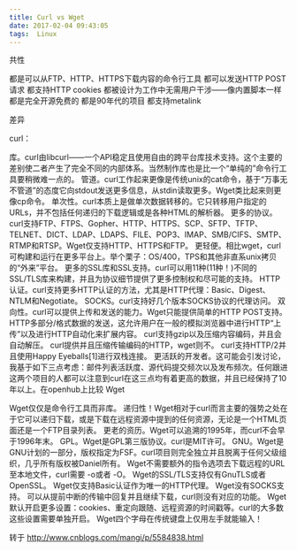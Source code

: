 ```yaml
---
title: Curl vs Wget
date: 2017-02-04 09:43:05
tags:  Linux
---
```



共性

都是可以从FTP、HTTP、HTTPS下载内容的命令行工具
都可以发送HTTP POST请求
都支持HTTP cookies
都被设计为工作中无需用户干涉——像内置脚本一样
都是完全开源免费的
都是90年代的项目
都支持metalink


差异

curl：

库。curl由libcurl——一个API稳定且使用自由的跨平台库技术支持。这个主要的差别使二者产生了完全不同的内部体系。当然制作库也是比一个“单纯的”命令行工具要稍微难一点的。
管道。curl工作起来更像是传统unix的cat命令，基于“万事无不管道”的态度它向stdout发送更多信息，从stdin读取更多。Wget类比起来则更像cp命令。
单次性。curl本质上是做单次数据转移的。它只转移用户指定的URLs，并不包括任何递归的下载逻辑或是各种HTML的解析器。
更多的协议。curl支持FTP、FTPS、Gopher、HTTP、HTTPS、SCP、SFTP、TFTP、TELNET、DICT、LDAP、LDAPS、FILE、POP3、IMAP、SMB/CIFS、SMTP、RTMP和RTSP。Wget仅支持HTTP、HTTPS和FTP。
更轻便。相比wget，curl可构建和运行在更多平台上。举个栗子：OS/400，TPS和其他非直系unix拷贝的“外来”平台。
更多的SSL库和SSL支持。curl可以用11种(11种！)不同的SSL/TLS库来构建，并且为协议细节提供了更多控制权和尽可能的支持。
HTTP认证。curl支持更多HTTP认证的方法，尤其是HTTP代理：Basic、Digest、NTLM和Negotiate。
SOCKS。curl支持好几个版本SOCKS协议的代理访问。
双向性。curl可以提供上传和发送的能力。Wget只能提供简单的HTTP POST支持。
HTTP多部分/格式数据的发送，这允许用户在一般的模拟浏览器中进行HTTP“上传”以及进行HTTP自动化来扩展内容。
curl支持gzip以及压缩内容编码，并且会自动解压。
curl提供并且压缩传输编码的HTTP，wget则不。
curl支持HTTP/2并且使用Happy Eyeballs[1]进行双栈连接。
更活跃的开发者。这可能会引发讨论，我基于如下三点考虑：邮件列表活跃度、源代码提交频次以及发布频次。任何跟进这两个项目的人都可以注意到curl在这三点均有着更高的数据，并且已经保持了10年以上。在openhub上比较
Wget

Wget仅仅是命令行工具而非库。
递归性！Wget相对于curl而言主要的强势之处在于它可以递归下载，或是下载在远程资源中提到的任何资源，无论是一个HTML页面还是一个FTP目录列表。
更老的资历。Wget可以追溯的1995年，而curl不会早于1996年末。
GPL。Wget是GPL第三版协议。curl是MIT许可。
GNU。Wget是GNU计划的一部分，版权指定为FSF。curl项目则完全独立并且脱离于任何父级组织，几乎所有版权被Daniel所有。
Wget不需要额外的指令选项去下载远程的URL至本地文件，curl需要 -o或者 -O。
Wget的SSL/TLS支持仅有GnuTLS或者OpenSSL。
Wget仅支持Basic认证作为唯一的HTTP代理。
Wget没有SOCKS支持。
可以从提前中断的传输中回复并且继续下载，curl则没有对应的功能。
Wget默认开启更多设置：cookies、重定向跟随、远程资源的时间戳等。curl的大多数这些设置需要单独开启。
Wget四个字母在传统键盘上仅用左手就能输入！

转于 http://www.cnblogs.com/mangi/p/5584838.html
